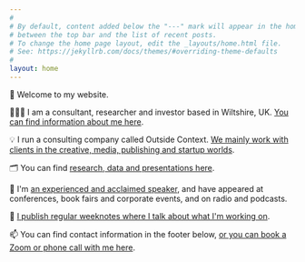 ```yaml
---
#
# By default, content added below the "---" mark will appear in the home page
# between the top bar and the list of recent posts.
# To change the home page layout, edit the _layouts/home.html file.
# See: https://jekyllrb.com/docs/themes/#overriding-theme-defaults
#
layout: home
---
```


👋 Welcome to my website.

👨🏻‍💻 I am a consultant, researcher and investor based in Wiltshire, UK. <a href="/george/">You can find information about me here</a>. 

💡 I run a consulting company called Outside Context. <a href="/consulting/">We mainly work with clients in the creative, media, publishing and startup worlds</a>. 

🗂 You can find <a href="/research/">research, data and presentations here</a>.

💬 I'm <a href="/speaking/">an experienced and acclaimed speaker</a>, and have appeared at conferences, book fairs and corporate events, and on radio and podcasts. 

📝 <a href="/weeknotes/">I publish regular weeknotes where I talk about what I'm working on</a>.

📫 You can find contact information in the footer below, <a href="https://www.calendly.com/outsidecontext">or you can book a Zoom or phone call with me here</a>.

